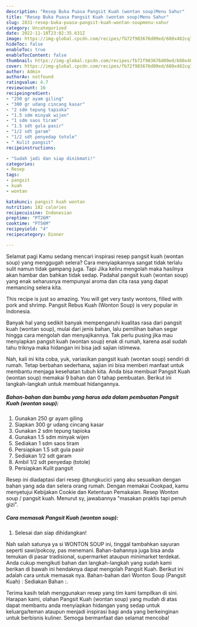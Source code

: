 ```yaml
---
description: "Resep Buka Puasa Pangsit Kuah (wontan soup)Menu Sahur"
title: "Resep Buka Puasa Pangsit Kuah (wontan soup)Menu Sahur"
slug: 2831-resep-buka-puasa-pangsit-kuah-wontan-soupmenu-sahur
category: Uncategorized
date: 2022-11-18T23:02:35.631Z
image: https://img-global.cpcdn.com/recipes/fb72f983676d09ed/680x482cq70/pangsit-kuah-wontan-soup-foto-resep-utama.jpg
hideToc: false
enableToc: true
enableTocContent: false
thumbnail: https://img-global.cpcdn.com/recipes/fb72f983676d09ed/680x482cq70/pangsit-kuah-wontan-soup-foto-resep-utama.jpg
cover: https://img-global.cpcdn.com/recipes/fb72f983676d09ed/680x482cq70/pangsit-kuah-wontan-soup-foto-resep-utama.jpg
author: Admin
authorAv: notfound
ratingvalue: 4.7
reviewcount: 16
recipeingredient:
- "250 gr ayam giling"
- "300 gr udang cincang kasar"
- "2 sdm tepung tapioka"
- "1.5 sdm minyak wijen"
- "1 sdm saos tiram"
- "1.5 sdt gula pasir"
- "1/2 sdt garam"
- "1/2 sdt penyedap totole"
- " Kulit pangsit"
recipeinstructions:

- "Sudah jadi dan siap dinikmati!"
categories:
- Resep
tags:
- pangsit
- kuah
- wontan

katakunci: pangsit kuah wontan 
nutrition: 182 calories
recipecuisine: Indonesian
preptime: "PT26M"
cooktime: "PT56M"
recipeyield: "4"
recipecategory: Dinner

---
```



Selamat pagi Kamu sedang mencari inspirasi resep pangsit kuah (wontan soup) yang menggugah selera? Cara menyiapkannya sangat tidak terlalu sulit namun tidak gampang juga. Tapi Jika keliru mengolah maka hasilnya akan hambar dan bahkan tidak sedap. Padahal pangsit kuah (wontan soup) yang enak seharusnya mempunyai aroma dan cita rasa yang dapat memancing selera kita.


This recipe is just so amazing. You will get very tasty wontons, filled with pork and shrimp. Pangsit Rebus Kuah (Wonton Soup) is very popular in Indonesia.

Banyak hal yang sedikit banyak mempengaruhi kualitas rasa dari pangsit kuah (wontan soup), mulai dari jenis bahan, lalu pemilihan bahan segar hingga cara mengolah dan menyajikannya. Tak perlu pusing jika mau menyiapkan pangsit kuah (wontan soup) enak di rumah, karena asal sudah tahu triknya maka hidangan ini bisa jadi sajian istimewa.


Nah, kali ini kita coba, yuk, variasikan pangsit kuah (wontan soup) sendiri di rumah. Tetap berbahan sederhana, sajian ini bisa memberi manfaat untuk membantu menjaga kesehatan tubuh kita. Anda bisa membuat Pangsit Kuah (wontan soup) memakai 9 bahan dan 0 tahap pembuatan. Berikut ini langkah-langkah untuk membuat hidangannya.

<!--inarticleads1-->

##### Bahan-bahan dan bumbu yang harus ada dalam pembuatan Pangsit Kuah (wontan soup):

1. Gunakan 250 gr ayam giling
1. Siapkan 300 gr udang cincang kasar
1. Gunakan 2 sdm tepung tapioka
1. Gunakan 1.5 sdm minyak wijen
1. Sediakan 1 sdm saos tiram
1. Persiapkan 1.5 sdt gula pasir
1. Sediakan 1/2 sdt garam
1. Ambil 1/2 sdt penyedap (totole)
1. Persiapkan  Kulit pangsit


Resep ini diadaptasi dari resep @tungkucici yang aku sesuaikan dengan bahan yang ada dan selera orang rumah. Dengan memakai Cookpad, kamu menyetujui Kebijakan Cookie dan Ketentuan Pemakaian. Resep Wonton soup / pangsit kuah. Menurut sy, jawabannya &#34;masakan praktis tapi penuh gizi&#34;. 

<!--inarticleads2-->

##### Cara memasak Pangsit Kuah (wontan soup):


1. Selesai dan siap dihidangkan!

Nah salah satunya ya si WONTON SOUP ini, tinggal tambahkan sayuran seperti sawi/pokcoy, pas menemani. Bahan-bahannya juga bisa anda temukan di pasar tradisional, supermarket ataupun minimarket terdekat. Anda cukup mengikuti bahan dan langkah-langkah yang sudah kami berikan di bawah ini hendaknya dapat mengolah Pangsit Kuah. Berikut ini adalah cara untuk memasak nya. Bahan-bahan dari Wonton Soup (Pangsit Kuah) : Sediakan Bahan :. 

Terima kasih telah menggunakan resep yang tim kami tampilkan di sini. Harapan kami, olahan Pangsit Kuah (wontan soup) yang mudah di atas dapat membantu anda menyiapkan hidangan yang sedap untuk keluarga/teman ataupun menjadi inspirasi bagi anda yang berkeinginan untuk berbisnis kuliner. Semoga bermanfaat dan selamat mencoba!
